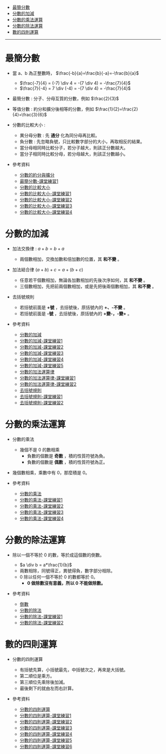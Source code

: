 * [最簡分數](#最簡分數)
* [分數的加減](#分數的加減)
* [分數的乘法運算](#分數的乘法運算)
* [分數的除法運算](#分數的除法運算)
* [數的四則運算](#數的四則運算)

---

# 最簡分數
- 當 a、b 為正整數時， $\frac{-b}{a}=\frac{b}{-a}=-\frac{b}{a}$
  - $\frac{-7}{4} = (-7) \div 4 = -(7 \div 4) = -\frac{7}{4}$
  - $\frac{7}{-4} = 7 \div (-4) = -(7 \div 4) = -\frac{7}{4}$

- 最簡分數 : 分子、分母互質的分數，例如 $\frac{2}{3}$

- 等值分數 : 約分和擴分後相等的分數，例如 $\frac{1}{2}=\frac{2}{4}=\frac{3}{6}$

- 分數的比較大小 :
	- 異分母分數 : 先 **通分** 化為同分母再比較。
	- 負分數 : 先忽略負號，只比較數字部分的大小，再取相反的結果。
  - 當分母相同時比較分子，若分子越大，則該正分數越大。
  - 當分子相同時比較分母，若分母越大，則該正分數越小。

- 參考資料
  - [分數的約分與擴分](https://www.youtube.com/watch?v=j6JFBhQOMEQ "分數的約分與擴分")
  - [最簡分數-課堂練習1](https://www.junyiacademy.org/article/80ecc8c9df964c2d9a2c0a9cb3d1a20e "最簡分數-課堂練習1")
  - [分數的比較大小](https://www.youtube.com/watch?v=Bqhv8kxjExQ "分數的比較大小")
  - [分數的比較大小-課堂練習1](https://www.junyiacademy.org/article/4714088dd05f476a81ad79454bae7c52 "分數的比較大小-課堂練習1")
  - [分數的比較大小-課堂練習2](https://www.junyiacademy.org/article/65307c5cb88f4e099ff56a131e8826e8 "分數的比較大小-課堂練習2")
  - [分數的比較大小-課堂練習3](https://www.junyiacademy.org/article/b1490e0be59f42e98da041edf6607b1e "分數的比較大小-課堂練習3")
  - [分數的比較大小-課堂練習4](https://www.junyiacademy.org/article/b4eb0d27115e4349bcc96dd5a11a0ddf "分數的比較大小-課堂練習4")

# 分數的加減
- 加法交換律 : $a+b=b+a$ 
	- 兩個數相加，交換加數和倍加數的位置，其 **和不變** 。

- 加法結合律 $(a+b)+c=a+(b+c)$ 
	- 任意若干個數相加，無論各加數相加的先後次序如何，其 **和不變** 。
	- 三個數相加，先把前兩個數相加，或是先把後兩個數相加，其 **和不變** 。

- 去括號規則
	- 若括號前面是 **+號** ，去括號後，原括號內的 **+、-不變** 。
	- 若括號前面是 **-號** ，去括號後，原括號內的 **+變-，-變+** 。

- 參考資料
  - [分數的加減](https://www.youtube.com/watch?v=03KfbQ6JFv4 "分數的加減")
  - [分數的加減-課堂練習1](https://www.junyiacademy.org/article/ffacce5068894eb59f59e24937abb881 "分數的加減-課堂練習1")
  - [分數的加減-課堂練習2](https://www.junyiacademy.org/article/1d09dba324304523b1fd07a69f06593f "分數的加減-課堂練習2")
  - [分數的加減-課堂練習3](https://www.junyiacademy.org/article/d6e1e74b90f4475984f8e5eb44abafbf "分數的加減-課堂練習3")
  - [分數的加減-課堂練習4](https://www.junyiacademy.org/article/7d6eb8fa51f84483b7ff9c08d0ebdc60 "分數的加減-課堂練習4")
  - [分數的加減-課堂練習5](https://www.junyiacademy.org/article/6b0534f5e76b42879650f3f9dc6297fe "分數的加減-課堂練習5")
  - [分數的加法運算律](https://www.youtube.com/watch?v=WOC44ugmWK0 "分數的加法運算律")
  - [分數的加法運算律-課堂練習1](https://www.junyiacademy.org/article/b726629abc334d5aa3fe7783d522329a "分數的加法運算律-課堂練習1")
  - [分數的加法運算律-課堂練習2](https://www.junyiacademy.org/article/340e1f09923243ad8d55b343b763cde7 "分數的加法運算律-課堂練習2")
  - [去括號規則](https://www.youtube.com/watch?v=g0tIjsTPEs8 "去括號規則")
  - [去括號規則-課堂練習1](https://www.junyiacademy.org/article/00b0918de7524475bfd1ef64fd8a3411 "去括號規則-課堂練習1")
  - [去括號規則-課堂練習2](https://www.junyiacademy.org/article/f63ab288de7848fc884bbd3411ed19f6 "去括號規則-課堂練習2")

# 分數的乘法運算
- 分數的乘法
	- 幾個不是 0 的數相乘
		- 負數的個數是 **奇數** ，積的性質符號為負。
		- 負數的個數是 **偶數** ，積的性質符號為正。
- 幾個數相乘，乘數中有 0，那麼積是 0。

- 參考資料
  - [分數的乘法](https://www.youtube.com/watch?v=-bQKnbZ60KY "分數的乘法")
  - [分數的乘法-課堂練習1](https://www.junyiacademy.org/article/cb06a6a0550145868f5191f2eb1aa247 "分數的乘法-課堂練習1")
  - [分數的乘法-課堂練習2](https://www.junyiacademy.org/article/469ca04e35e84864a3f636dcf15fb860 "分數的乘法-課堂練習2")
  - [分數的乘法-課堂練習3](https://www.junyiacademy.org/article/1cec7c516ac4474982ed973fa799d678 "分數的乘法-課堂練習3")
  - [分數的乘法-課堂練習4](https://www.junyiacademy.org/article/1f341a23bea249a394e22c2f60b78d25 "分數的乘法-課堂練習4")

# 分數的除法運算
- 除以一個不等於 0 的數，等於成這個數的倒數。
	- $a \div b = a*\frac{1}{b}$
  - 兩數相除，同號得正，異號得負，數字部分相除。
  - 0 除以任何一個不等於 0 的數都等於 0。
	- **0 做除數沒有意義，所以 0 不能做除數。**

- 參考資料
  - [倒數](https://www.junyiacademy.org/article/20fa0009411341a2854c01573c575171 "倒數")
  - [分數的除法](https://www.youtube.com/watch?v=g_B1wJs3tUI "分數的除法")
  - [分數的除法-課堂練習1](https://www.junyiacademy.org/article/1de05837fbbd43fc96e0c6cbd04ab433 "分數的除法-課堂練習1")
  - [分數的除法-課堂練習2](https://www.junyiacademy.org/article/f13522a6ae6344f99c09df1ca58c458f "分數的除法-課堂練習2")

# 數的四則運算
- 分數的四則運算
	- 有括號先算，小括號最先，中括號次之，再來是大括號。
	- 第二順位是乘方。
	- 第三順位先乘除後加減。
	- 最後剩下的就由左而右計算。

- 參考資料
  - [分數的四則運算](https://www.youtube.com/watch?v=rP6tMRiv3d4 "分數的四則運算")
  - [分數的四則運算-課堂練習1](https://www.junyiacademy.org/article/ae821c927248422c8837dfe1233ea3e2 "分數的四則運算-課堂練習1")
  - [分數的四則運算-課堂練習2](https://www.junyiacademy.org/article/c6b51837e6764834a80889cfca34da69 "分數的四則運算-課堂練習2")
  - [分數的四則運算-課堂練習3](https://www.junyiacademy.org/article/39284f2abadb4378946b00dbf84163fa "分數的四則運算-課堂練習3")
  - [分數的四則運算-課堂練習4](https://www.junyiacademy.org/article/e6e1ee1584144318b9f9c286af8d5e6c "分數的四則運算-課堂練習4")
  - [分數的四則運算-課堂練習5](https://www.junyiacademy.org/article/e6efdf627764431e99b80405bbdfc002 "分數的四則運算-課堂練習5")
  - [分數的四則運算-課堂練習6](https://www.junyiacademy.org/article/2e8ae4d35ed7494cba61166a2c791eb9 "分數的四則運算-課堂練習6")